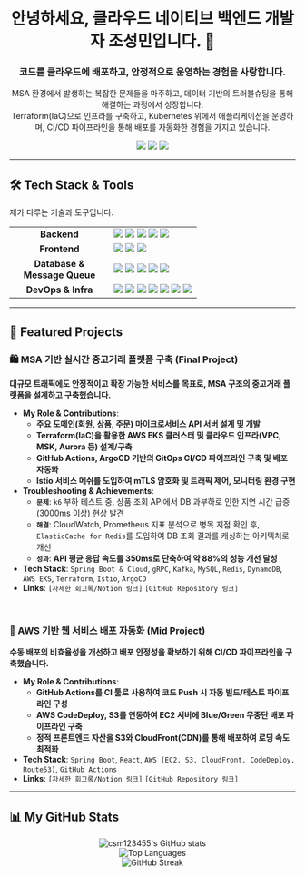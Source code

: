<div align="center">
  
# 안녕하세요, 클라우드 네이티브 백엔드 개발자 조성민입니다. 👋
### 코드를 클라우드에 배포하고, 안정적으로 운영하는 경험을 사랑합니다.

<p>
  MSA 환경에서 발생하는 복잡한 문제들을 마주하고, 데이터 기반의 트러블슈팅을 통해 해결하는 과정에서 성장합니다.
  <br>
  Terraform(IaC)으로 인프라를 구축하고, Kubernetes 위에서 애플리케이션을 운영하며, CI/CD 파이프라인을 통해 배포를 자동화한 경험을 가지고 있습니다.
</p>

<p>
  <a href="mailto:[seongmin.cho@email.com]"><img src="https://img.shields.io/badge/Email-ea4335?style=for-the-badge&logo=gmail&logoColor=white"></a>
  <a href="[https://linkedin.com/in/your-profile]" target="_blank"><img src="https://img.shields.io/badge/LinkedIn-0A66C2?style=for-the-badge&logo=linkedin&logoColor=white"></a>
  <a href="[https://your-blog.com]" target="_blank"><img src="https://img.shields.io/badge/Blog-1DA1F2?style=for-the-badge&logo=blogger&logoColor=white"></a>
</p>
</div>

---

## 🛠️ Tech Stack & Tools
<p>
  제가 다루는 기술과 도구입니다.
</p>
<table>
  <tr>
    <td align="center" width="160">
      <strong>Backend</strong>
    </td>
    <td>
      <img src="https://img.shields.io/badge/Java-007396?style=for-the-badge&logo=java&logoColor=white"/>
      <img src="https://img.shields.io/badge/Spring Boot-6DB33F?style=for-the-badge&logo=spring-boot&logoColor=white"/>
      <img src="https://img.shields.io/badge/Spring Cloud-6DB33F?style=for-the-badge&logo=spring&logoColor=white"/>
      <img src="https://img.shields.io/badge/gRPC-000000?style=for-the-badge&logo=grpc&logoColor=white"/>
      <img src="https://img.shields.io/badge/JPA-A46A42?style=for-the-badge&logo=hibernate&logoColor=white"/>
    </td>
  </tr>
  <tr>
    <td align="center">
      <strong>Frontend</strong>
    </td>
    <td>
      <img src="https://img.shields.io/badge/React-61DAFB?style=for-the-badge&logo=react&logoColor=black"/>
      <img src="https://img.shields.io/badge/Next.js-000000?style=for-the-badge&logo=next.js&logoColor=white"/>
      <img src="https://img.shields.io/badge/TypeScript-3178C6?style=for-the-badge&logo=typescript&logoColor=white"/>
    </td>
  </tr>
  <tr>
    <td align="center">
      <strong>Database & Message Queue</strong>
    </td>
    <td>
      <img src="https://img.shields.io/badge/MySQL-4479A1?style=for-the-badge&logo=mysql&logoColor=white"/>
      <img src="https://img.shields.io/badge/Amazon Aurora-007396?style=for-the-badge&logo=amazon-aurora&logoColor=white"/>
      <img src="https://img.shields.io/badge/Amazon DynamoDB-4053D6?style=for-the-badge&logo=amazon-dynamodb&logoColor=white"/>
      <img src="https://img.shields.io/badge/Redis-DC382D?style=for-the-badge&logo=redis&logoColor=white"/>
      <img src="https://img.shields.io/badge/Apache Kafka-231F20?style=for-the-badge&logo=apache-kafka&logoColor=white"/>
    </td>
  </tr>
    <tr>
    <td align="center">
      <strong>DevOps & Infra</strong>
    </td>
    <td>
      <img src="https://img.shields.io/badge/Amazon AWS-232F3E?style=for-the-badge&logo=amazon-aws&logoColor=white"/>
      <img src="https://img.shields.io/badge/Kubernetes-326CE5?style=for-the-badge&logo=kubernetes&logoColor=white"/>
      <img src="https://img.shields.io/badge/Docker-2496ED?style=for-the-badge&logo=docker&logoColor=white"/>
      <img src="https://img.shields.io/badge/Terraform-7B42BC?style=for-the-badge&logo=terraform&logoColor=white"/>
      <img src="https://img.shields.io/badge/Istio-466BB0?style=for-the-badge&logo=istio&logoColor=white"/>
      <img src="https://img.shields.io/badge/GitHub Actions-2088FF?style=for-the-badge&logo=github-actions&logoColor=white"/>
      <img src="https://img.shields.io/badge/ArgoCD-EF7B4D?style=for-the-badge&logo=argo&logoColor=white"/>
    </td>
  </tr>
</table>

---

## 🚀 Featured Projects

### 🛍️ MSA 기반 실시간 중고거래 플랫폼 구축 (Final Project)
**대규모 트래픽에도 안정적이고 확장 가능한 서비스를 목표로, MSA 구조의 중고거래 플랫폼을 설계하고 구축했습니다.**

- **My Role & Contributions**:
  - **주요 도메인(회원, 상품, 주문) 마이크로서비스 API 서버 설계 및 개발**
  - **Terraform(IaC)을 활용한 AWS EKS 클러스터 및 클라우드 인프라(VPC, MSK, Aurora 등) 설계/구축**
  - **GitHub Actions, ArgoCD 기반의 GitOps CI/CD 파이프라인 구축 및 배포 자동화**
  - **Istio 서비스 메쉬를 도입하여 mTLS 암호화 및 트래픽 제어, 모니터링 환경 구현**
- **Troubleshooting & Achievements**:
  - **`문제`**: `k6` 부하 테스트 중, 상품 조회 API에서 DB 과부하로 인한 지연 시간 급증(3000ms 이상) 현상 발견
  - **`해결`**: CloudWatch, Prometheus 지표 분석으로 병목 지점 확인 후, `ElasticCache for Redis`를 도입하여 DB 조회 결과를 캐싱하는 아키텍처로 개선
  - **`성과`**: **API 평균 응답 속도를 350ms로 단축하여 약 88%의 성능 개선 달성**
- **Tech Stack**: `Spring Boot & Cloud`, `gRPC`, `Kafka`, `MySQL`, `Redis`, `DynamoDB`, `AWS EKS`, `Terraform`, `Istio`, `ArgoCD`
- **Links**: `[자세한 회고록/Notion 링크]` `[GitHub Repository 링크]`

<br/>

### 🚢 AWS 기반 웹 서비스 배포 자동화 (Mid Project)
**수동 배포의 비효율성을 개선하고 배포 안정성을 확보하기 위해 CI/CD 파이프라인을 구축했습니다.**

- **My Role & Contributions**:
  - **GitHub Actions를 CI 툴로 사용하여 코드 Push 시 자동 빌드/테스트 파이프라인 구성**
  - **AWS CodeDeploy, S3를 연동하여 EC2 서버에 Blue/Green 무중단 배포 파이프라인 구축**
  - **정적 프론트엔드 자산을 S3와 CloudFront(CDN)를 통해 배포하여 로딩 속도 최적화**
- **Tech Stack**: `Spring Boot`, `React`, `AWS (EC2, S3, CloudFront, CodeDeploy, Route53)`, `GitHub Actions`
- **Links**: `[자세한 회고록/Notion 링크]` `[GitHub Repository 링크]`

---

## 📊 My GitHub Stats

<div align="center">
  <img src="https://github-readme-stats.vercel.app/api?username=csm123455&show_icons=true&theme=tokyonight&include_all_commits=true&count_private=true" alt="csm123455's GitHub stats" />
  <br/>
  <img src="https://github-readme-stats.vercel.app/api/top-langs/?username=csm123455&layout=compact&langs_count=10&theme=tokyonight" alt="Top Languages" />
  <br/>
  <img src="https://github-readme-streak-stats.herokuapp.com/?user=csm123455&theme=tokyonight" alt="GitHub Streak" />
</div>
